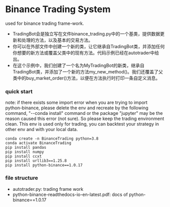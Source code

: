 # Binance Trading System
used for binance trading frame-work.

+ TradingBot会是独立写在文件binance_trading.py中的一个基类，提供数据更新和处理的方法，以及基本的交易方法。
+ 你可以在外部文件中创建一个新的类，让它继承自TradingBot类，并添加任何你想要的新方法或覆盖父类中的现有方法。代码示例已经在autotrader中给出。
+ 在这个示例中，我们创建了一个名为MyTradingBot的新类，继承自TradingBot类，并添加了一个新的方法my_new_method()。我们还覆盖了父类中的buy_market_order()方法，以便在方法执行时打印一条自定义消息。

### quick start
note: if there exists some import error when you are trying to import python-binance, please delete the env and recreate by the following command, "--conda install" command or the package "jupyter" may be the reason caused this error (not sure). So please keep the trading environment clean. This env is used only for trading, you can backtest your strategy in other env and with your local data.
```shell
conda create -n BinanceTrading python=3.8
conda activate BinanceTrading
pip install pandas
pip install numpy
pip install ccxt
pip install urllib3==1.25.8
pip install python-binance==1.0.17
```

### file structure
+ autotrader.py: trading frame work
+ python-binance-readthedocs-io-en-latest.pdf: docs of python-binance==1.0.17